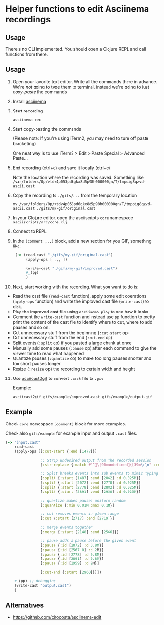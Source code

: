 # Helper functions to edit Asciinema recordings

## Usage

There's no CLI implemented. You should open a Clojure REPL and call functions from there.

## Usage

1. Open your favorite text editor. Write all the commands there in advance. We're *not* going to type them to terminal, instead we're going to just *copy-paste* the commands
2. Install [asciinema](https://asciinema.org/docs/getting-started)
3. Start recording

    ```
    asciinema rec
    ```

4. Start copy-pasting the commands

    (Please note: If you're using iTerm2, you may need to turn off paste bracketing)

    One neat way is to use iTerm2 > Edit > Paste Special > Advanced Paste...

5. End recording (ctrl+d) and save it locally (ctrl+c)

    Note the location where the recording was saved. Something like `/var/folders/0p/vtdv4p053pd6gkx8d5p98h000000gn/T/tmpoig8qzvd-ascii.cast`

6. Copy the recording to `./gifs/...` from the temporary location

   ```
   mv /var/folders/0p/vtdv4p053pd6gkx8d5p98h000000gn/T/tmpoig8qzvd-ascii.cast ./gits/my-gif/original.cast
   ```

7. In your Clojure editor, open the asciiscripts `core` namespace `asciiscripts/src/core.clj`

8. Connect to REPL

9. In the `(comment ,,,)` block, add a new section for you GIF, something like:

    ```clj
     (-> (read-cast "./gifs/my-gif/original.cast")
          (apply-ops [ ,,, ])

          (write-cast "./gifs/my-gif/improved.cast")
          #_(pp)
          )
    ```

10. Next, start working with the recording. What you want to do is:

  * Read the cast file (`read-cast` function), apply some edit operations
    (`apply-ops` function) and write the improved cast file (`write-cast`) to
    disk.
  * Play the improved cast file using `asciinema play` to see how it looks
  * Comment the `write-cast` function and instead use `pp` function to pretty
    print the content of the cast file to identify where to cut, where to add
    pauses and so on.
  * Cut unnecessary stuff from the beginning (`:cut-start` op)
  * Cut unnecessary stuff from the end (`:cut-end` op)
  * Split events (`:split` op) if you pasted a large chunk at once
  * Manually add some pauses (`:pause` op) after each command to give the viewer time to read what happened
  * Quantize pauses (`:quantize` op) to make too long pauses shorter and too
    short pauses longer
  * Resize (`:resize` op) the recording to certain width and height

11. Use [asciicast2git](https://github.com/asciinema/asciicast2gif) to convert `.cast` file to `.git`

    Example:

    ```bash
    asciicast2gif gifs/example/improved.cast gifs/example/output.gif
    ```

## Example

Check `core` namespace `(comment)` block for more examples.

Check also `gifs/example` for example input and output `.cast` files.

``` clojure
(-> "input.cast"
    read-cast
    (apply-ops [[:cut-start {:end [1477]}]

                ;; Strip undesired output from the recorded session
                [:str-replace {:match #"^\[90mundefined\[39m\r\n" :replacement ""}]

                ;; Split breaks events into sub events to mimic typing
                [:split {:start [1487] :end [2062] :d 0.025M}]
                [:split {:start [2072] :end [2770] :d 0.025M}]
                [:split {:start [2778] :end [2882] :d 0.025M}]
                [:split {:start [2891] :end [2950] :d 0.025M}]

                ;; quantize makes pauses uniform random
                [:quantize {:min 0.01M :max 0.1M}]

                ;; cut removes events in given range
                [:cut {:start [2717] :end [2719]}]

                ;; merge events together
                [:merge {:start [2148] :end [2566]}]

                ;; pause adds a pause before the given event
                [:pause {:id [2072] :d 0.8M}]
                [:pause {:id [2567 0] :d 2M}]
                [:pause {:id [2778] :d 0.8M}]
                [:pause {:id [2891] :d 0.8M}]
                [:pause {:id [2959] :d 2M}]

                [:cut-end {:start [2960]}]])

    #_(pp) ;; debugging
    (write-cast "output.cast")
    )
```

## Alternatives

* https://github.com/cirocosta/asciinema-edit
